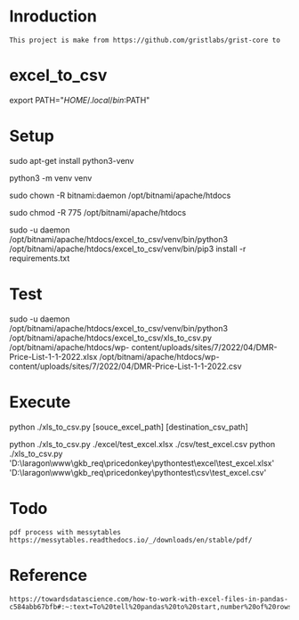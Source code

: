 # Inroduction

    This project is make from https://github.com/gristlabs/grist-core to

# excel_to_csv

export PATH="$HOME/.local/bin:$PATH"

# Setup

sudo apt-get install python3-venv

python3 -m venv venv

sudo chown -R bitnami:daemon /opt/bitnami/apache/htdocs

sudo chmod -R 775 /opt/bitnami/apache/htdocs

sudo -u daemon /opt/bitnami/apache/htdocs/excel_to_csv/venv/bin/python3 /opt/bitnami/apache/htdocs/excel_to_csv/venv/bin/pip3 install -r requirements.txt

# Test

sudo -u daemon /opt/bitnami/apache/htdocs/excel_to_csv/venv/bin/python3 /opt/bitnami/apache/htdocs/excel_to_csv/xls_to_csv.py /opt/bitnami/apache/htdocs/wp-
content/uploads/sites/7/2022/04/DMR-Price-List-1-1-2022.xlsx /opt/bitnami/apache/htdocs/wp-content/uploads/sites/7/2022/04/DMR-Price-List-1-1-2022.csv

# Execute

python ./xls_to_csv.py [souce_excel_path] [destination_csv_path]

python ./xls_to_csv.py ./excel/test_excel.xlsx ./csv/test_excel.csv
python ./xls_to_csv.py 'D:\laragon\www\gkb_req\pricedonkey\pythontest\excel\test_excel.xlsx' 'D:\laragon\www\gkb_req\pricedonkey\pythontest\csv\test_excel.csv'

# Todo

    pdf process with messytables
    https://messytables.readthedocs.io/_/downloads/en/stable/pdf/

# Reference

    https://towardsdatascience.com/how-to-work-with-excel-files-in-pandas-c584abb67bfb#:~:text=To%20tell%20pandas%20to%20start,number%20of%20rows%20to%20skip.
